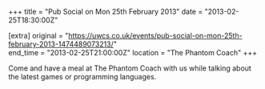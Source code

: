 +++
title = "Pub Social on Mon 25th February 2013"
date = "2013-02-25T18:30:00Z"

[extra]
original = "https://uwcs.co.uk/events/pub-social-on-mon-25th-february-2013-1474489073213/"    
end_time = "2013-02-25T21:00:00Z"
location = "The Phantom Coach"
+++

Come and have a meal at The Phantom Coach with us while talking about the latest games or programming languages.

